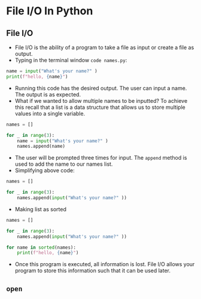 # File I/O In Python

## File I/O

- File I/O is the ability of a program to take a file as input or create a file as output.
- Typing in the terminal window `code names.py`:

```Python
name = input("What's your name?" )
print(f"hello, {name}")
```

- Running this code has the desired output. The user can input a name. The output is as expected.
- What if we wanted to allow multiple names to be inputted? To achieve this recall that a list is a data structure that allows us to store multiple values into a single variable.

```Python
names = []

for _ in range(3):
    name = input("What's your name?" )
    names.append(name)

```

- The user will be prompted three times for input. The `append` method is used to add the name to our names list.
- Simplifying above code:

```Python
names = []

for _ in range(3):
    names.append(input("What's your name?" ))
```

- Making list as sorted

```Python
names = []

for _ in range(3):
    names.append(input("What's your name?" ))

for name in sorted(names):
    print(f"hello, {name}")
```

- Once this program is executed, all information is lost. File I/O allows your program to store this information such that it can be used later.

## `open`
